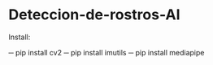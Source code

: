 # Deteccion-de-rostros-AI

Install:

─ pip install cv2
─ pip install imutils
─ pip install mediapipe
